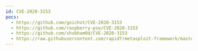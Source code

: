 ```yaml
---
id: CVE-2020-3153
pocs:
  - https://github.com/goichot/CVE-2020-3153
  - https://github.com/raspberry-pie/CVE-2020-3153
  - https://github.com/shubham0d/CVE-2020-3153
  - https://raw.githubusercontent.com/rapid7/metasploit-framework/master/modules/exploits/windows/local/anyconnect_lpe.rb
---
```

